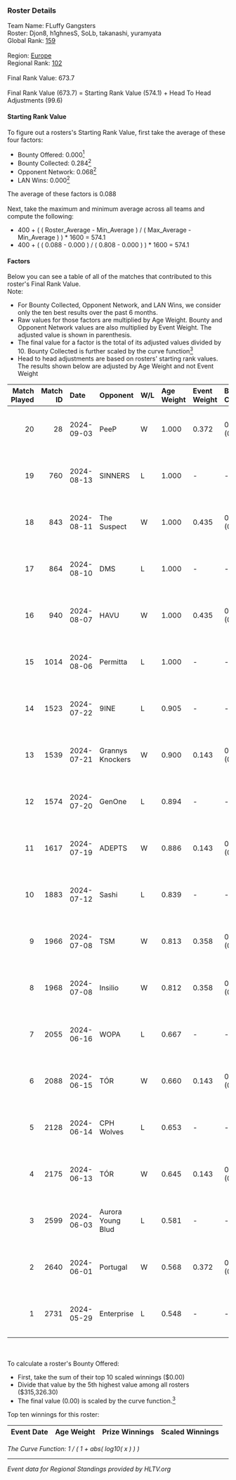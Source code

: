 ### Roster Details<br />
Team Name: FLuffy Gangsters<br />
Roster: Djon8, h1ghnesS, SoLb, takanashi, yuramyata<br />
Global Rank: [159](../../standings_global_2024_09_04.md)<br />
<br />
Region: [Europe]( ../../standings_europe_2024_09_04.md)<br />
Regional Rank: [102]( ../../standings_europe_2024_09_04.md)<br />
<br />
Final Rank Value:  673.7<br />
<br />
Final Rank Value (673.7) = Starting Rank Value (574.1) + Head To Head Adjustments (99.6)<br />

#### Starting Rank Value<br />
To figure out a rosters's Starting Rank Value, first take the average of these four factors:<br />
- Bounty Offered: 0.000[<sup>1</sup>](#table2)
- Bounty Collected: 0.284[<sup>2</sup>](#table1)
- Opponent Network: 0.068[<sup>2</sup>](#table1)
- LAN Wins: 0.000[<sup>2</sup>](#table1)

The average of these factors is 0.088<br />
<br />
Next, take the maximum and minimum average across all teams and compute the following:<br />
- 400 + ( ( Roster_Average - Min_Average ) / ( Max_Average - Min_Average ) ) * 1600 = 574.1
- 400 + ( ( 0.088 - 0.000 ) / ( 0.808 - 0.000 ) ) * 1600 = 574.1


#### Factors<br />
Below you can see a table of all of the matches that contributed to this roster's Final Rank Value.<br />
Note:<br />

- For Bounty Collected, Opponent Network, and LAN Wins, we consider only the ten best results over the past 6 months.
- Raw values for those factors are multiplied by Age Weight. Bounty and Opponent Network values are also multiplied by Event Weight. The adjusted value is shown in parenthesis.
- The final value for a factor is the total of its adjusted values divided by 10. Bounty Collected is further scaled by the curve function[<sup>3</sup>](#curveFunction)
- Head to head adjustments are based on rosters' starting rank values. The results shown below are adjusted by Age Weight and not Event Weight
<span id="table1"></span><br />


| Match Played | Match ID | Date       | Opponent          | W/L | Age Weight | Event Weight | Bounty Collected | Opponent Network | LAN Wins  | H2H Adj. | Roster                                      |
| -: | -: | :- | :- | :- | :- | :- | :- | :- | :- | -: | :- |
|           20 |       28 | 2024-09-03 | PeeP              | W   | 1.000      | 0.372        | 0.000 (0.000)    | 0.000 (0.000)    | 0 (0.000) |     5.59 | Djon8, h1ghnesS, SoLb, takanashi, yuramyata |
|           19 |      760 | 2024-08-13 | SINNERS           | L   | 1.000      | -            | -                | -                | -         |    -3.80 | Djon8, h1ghnesS, SoLb, takanashi, yuramyata |
|           18 |      843 | 2024-08-11 | The Suspect       | W   | 1.000      | 0.435        | 0.006 (0.003)    | 0.269 (0.117)    | 0 (0.000) |    22.83 | Djon8, h1ghnesS, SoLb, takanashi, yuramyata |
|           17 |      864 | 2024-08-10 | DMS               | L   | 1.000      | -            | -                | -                | -         |    -6.31 | Djon8, h1ghnesS, SoLb, takanashi, yuramyata |
|           16 |      940 | 2024-08-07 | HAVU              | W   | 1.000      | 0.435        | 0.000 (0.000)    | 0.140 (0.061)    | 0 (0.000) |    11.73 | Djon8, h1ghnesS, SoLb, takanashi, yuramyata |
|           15 |     1014 | 2024-08-06 | Permitta          | L   | 1.000      | -            | -                | -                | -         |    -4.33 | Djon8, h1ghnesS, SoLb, takanashi, yuramyata |
|           14 |     1523 | 2024-07-22 | 9INE              | L   | 0.905      | -            | -                | -                | -         |    -4.37 | Djon8, h1ghnesS, SoLb, takanashi, yuramyata |
|           13 |     1539 | 2024-07-21 | Grannys Knockers  | W   | 0.900      | 0.143        | 0.003 (0.000)    | 0.135 (0.017)    | 0 (0.000) |    17.88 | Djon8, h1ghnesS, SoLb, takanashi, yuramyata |
|           12 |     1574 | 2024-07-20 | GenOne            | L   | 0.894      | -            | -                | -                | -         |   -19.01 | Djon8, h1ghnesS, SoLb, takanashi, yuramyata |
|           11 |     1617 | 2024-07-19 | ADEPTS            | W   | 0.886      | 0.143        | 0.002 (0.000)    | 0.018 (0.002)    | 0 (0.000) |    12.69 | Djon8, h1ghnesS, SoLb, takanashi, yuramyata |
|           10 |     1883 | 2024-07-12 | Sashi             | L   | 0.839      | -            | -                | -                | -         |    -1.49 | Djon8, h1ghnesS, SoLb, takanashi, yuramyata |
|            9 |     1966 | 2024-07-08 | TSM               | W   | 0.813      | 0.358        | 0.057 (0.017)    | 0.914 (0.266)    | 0 (0.000) |    23.11 | Djon8, h1ghnesS, SoLb, takanashi, yuramyata |
|            8 |     1968 | 2024-07-08 | Insilio           | W   | 0.812      | 0.358        | 0.023 (0.007)    | 0.626 (0.182)    | 0 (0.000) |    22.30 | Djon8, h1ghnesS, SoLb, takanashi, yuramyata |
|            7 |     2055 | 2024-06-16 | WOPA              | L   | 0.667      | -            | -                | -                | -         |    -9.30 | Djon8, h1ghnesS, SoLb, takanashi, yuramyata |
|            6 |     2088 | 2024-06-15 | TÓR               | W   | 0.660      | 0.143        | 0.018 (0.002)    | 0.081 (0.008)    | 0 (0.000) |    16.08 | Djon8, h1ghnesS, SoLb, takanashi, yuramyata |
|            5 |     2128 | 2024-06-14 | CPH Wolves        | L   | 0.653      | -            | -                | -                | -         |    -5.17 | Djon8, h1ghnesS, SoLb, takanashi, yuramyata |
|            4 |     2175 | 2024-06-13 | TÓR               | W   | 0.645      | 0.143        | 0.018 (0.002)    | 0.081 (0.007)    | 0 (0.000) |    16.17 | Djon8, h1ghnesS, SoLb, takanashi, yuramyata |
|            3 |     2599 | 2024-06-03 | Aurora Young Blud | L   | 0.581      | -            | -                | -                | -         |    -2.41 | Djon8, h1ghnesS, SoLb, takanashi, yuramyata |
|            2 |     2640 | 2024-06-01 | Portugal          | W   | 0.568      | 0.372        | 0.001 (0.000)    | 0.072 (0.015)    | 0 (0.000) |     9.80 | Djon8, h1ghnesS, SoLb, takanashi, yuramyata |
|            1 |     2731 | 2024-05-29 | Enterprise        | L   | 0.548      | -            | -                | -                | -         |    -2.36 | Djon8, h1ghnesS, SoLb, takanashi, yuramyata |

<br />
<span id="table2"></span><br />
To calculate a roster's Bounty Offered:<br />

- First, take the sum of their top 10 scaled winnings ($0.00)
- Divide that value by the 5th highest value among all rosters ($315,326.30)
- The final value (0.00) is scaled by the curve function.[<sup>3</sup>](#curveFunction)

Top ten winnings for this roster:<br />

| Event Date | Age Weight | Prize Winnings | Scaled Winnings |
| :- | -: | :- | :- |


<span id="curveFunction"></span>_The Curve Function: 1 / ( 1 + abs( log10( x ) ) )_<br />

---
_Event data for Regional Standings provided by HLTV.org_<br />
